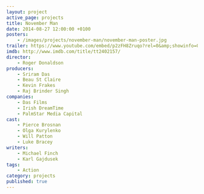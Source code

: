 ```yaml
---
layout: project
active_page: projects
title: November Man
date: 2014-08-27 12:00:00 +0100
posters:
    - /images/projects/november-man/november-man-poster.jpg
trailer: https://www.youtube.com/embed/p2zFH8Zruqo?rel=0&amp;showinfo=0
imdb: http://www.imdb.com/title/tt2402157/
director:
    - Roger Donaldson
producers:
    - Sriram Das
    - Beau St Claire
    - Kevin Frakes
    - Raj Brinder Singh
companies:
    - Das Films
    - Irish DreamTime
    - PalmStar Media Capital
cast:
    - Pierce Brosnan
    - Olga Kurylenko
    - Will Patton
    - Luke Bracey
writers:
    - Michael Finch
    - Karl Gajdusek
tags:
    - Action
category: projects
published: true
---
```

